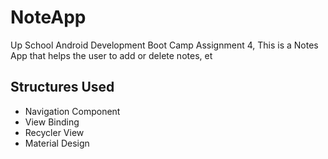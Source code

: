 # NoteApp
Up School Android Development Boot Camp Assignment 4,
This is a Notes App that helps the user to add or delete notes, et

## Structures Used
* Navigation Component
* View Binding
* Recycler View
* Material Design
